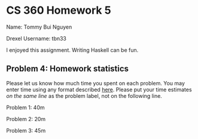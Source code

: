 # CS 360 Homework 5

Name: Tommy Bui Nguyen

Drexel Username: tbn33

I enjoyed this assignment. Writing Haskell can be fun.
## Problem 4: Homework statistics

Please let us know how much time you spent on each problem. You may enter time using any format described [here](https://github.com/wroberts/pytimeparse). Please put your time estimates *on the same line* as the problem label, not on the following line.

Problem 1: 40m

Problem 2: 20m 

Problem 3: 45m
